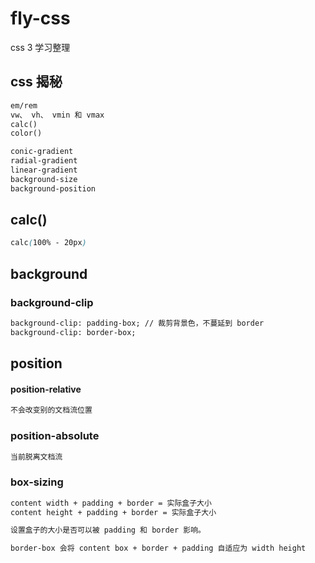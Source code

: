 # fly-css
css 3 学习整理

## css 揭秘
```txt
em/rem
vw、 vh、 vmin 和 vmax
calc()
color()
```
```css
conic-gradient
radial-gradient
linear-gradient
background-size
background-position

```
## calc()

```css
calc(100% - 20px)
```
## background

### background-clip
```txt
background-clip: padding-box; // 裁剪背景色，不蔓延到 border
background-clip: border-box;
```

## position

#### position-relative

```js
不会改变别的文档流位置
```

### position-absolute

```js
当前脱离文档流
```

### box-sizing

```txt
content width + padding + border = 实际盒子大小
content height + padding + border = 实际盒子大小

设置盒子的大小是否可以被 padding 和 border 影响。

border-box 会将 content box + border + padding 自适应为 width height
```